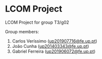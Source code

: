 # LCOM Project

LCOM Project for group T3/g02

Group members:

1. Carlos Veríssimo (up201907716@fe.up.pt)
2. João Cunha (up201403343@fe.up.pt)
3. Gabriel Ferreira (up201906072@fe.up.pt)
